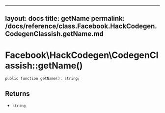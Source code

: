 
***

layout: docs
title: getName
permalink: /docs/reference/class.Facebook.HackCodegen.CodegenClassish.getName.md
---







# Facebook\\HackCodegen\\CodegenClassish::getName()




``` Hack
public function getName(): string;
```




## Returns




+ ` string `